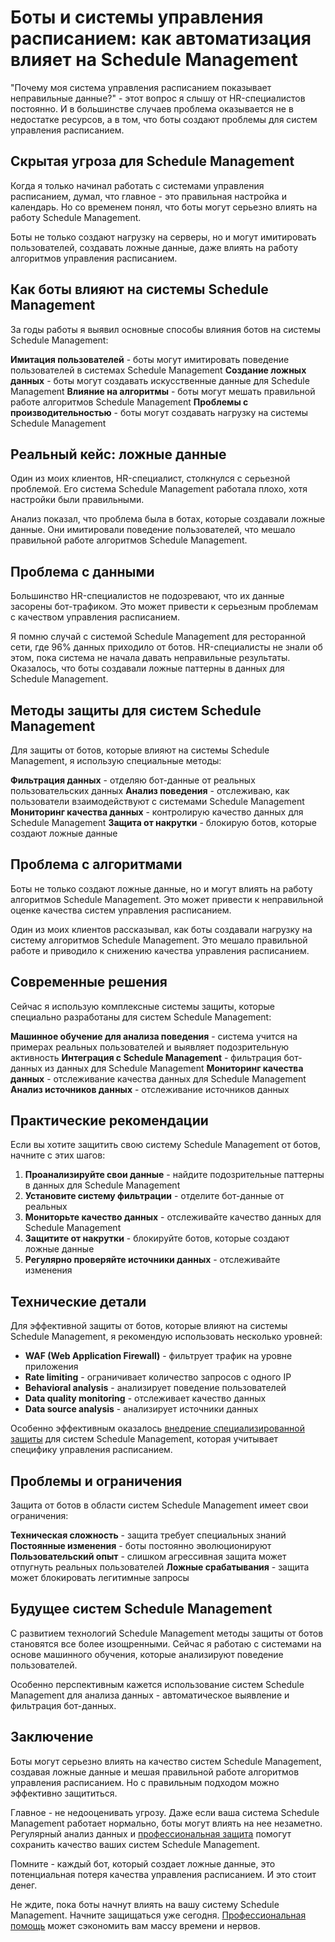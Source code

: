 # Боты и системы управления расписанием: как автоматизация влияет на Schedule Management

"Почему моя система управления расписанием показывает неправильные данные?" - этот вопрос я слышу от HR-специалистов постоянно. И в большинстве случаев проблема оказывается не в недостатке ресурсов, а в том, что боты создают проблемы для систем управления расписанием.

## Скрытая угроза для Schedule Management

Когда я только начинал работать с системами управления расписанием, думал, что главное - это правильная настройка и календарь. Но со временем понял, что боты могут серьезно влиять на работу Schedule Management.

Боты не только создают нагрузку на серверы, но и могут имитировать пользователей, создавать ложные данные, даже влиять на работу алгоритмов управления расписанием.

## Как боты влияют на системы Schedule Management

За годы работы я выявил основные способы влияния ботов на системы Schedule Management:

**Имитация пользователей** - боты могут имитировать поведение пользователей в системах Schedule Management
**Создание ложных данных** - боты могут создавать искусственные данные для Schedule Management
**Влияние на алгоритмы** - боты могут мешать правильной работе алгоритмов Schedule Management
**Проблемы с производительностью** - боты могут создавать нагрузку на системы Schedule Management

## Реальный кейс: ложные данные

Один из моих клиентов, HR-специалист, столкнулся с серьезной проблемой. Его система Schedule Management работала плохо, хотя настройки были правильными.

Анализ показал, что проблема была в ботах, которые создавали ложные данные. Они имитировали поведение пользователей, что мешало правильной работе алгоритмов Schedule Management.

## Проблема с данными

Большинство HR-специалистов не подозревают, что их данные засорены бот-трафиком. Это может привести к серьезным проблемам с качеством управления расписанием.

Я помню случай с системой Schedule Management для ресторанной сети, где 96% данных приходило от ботов. HR-специалисты не знали об этом, пока система не начала давать неправильные результаты. Оказалось, что боты создавали ложные паттерны в данных для Schedule Management.

## Методы защиты для систем Schedule Management

Для защиты от ботов, которые влияют на системы Schedule Management, я использую специальные методы:

**Фильтрация данных** - отделяю бот-данные от реальных пользовательских данных
**Анализ поведения** - отслеживаю, как пользователи взаимодействуют с системами Schedule Management
**Мониторинг качества данных** - контролирую качество данных для Schedule Management
**Защита от накрутки** - блокирую ботов, которые создают ложные данные

## Проблема с алгоритмами

Боты не только создают ложные данные, но и могут влиять на работу алгоритмов Schedule Management. Это может привести к неправильной оценке качества систем управления расписанием.

Один из моих клиентов рассказывал, как боты создавали нагрузку на систему алгоритмов Schedule Management. Это мешало правильной работе и приводило к снижению качества управления расписанием.

## Современные решения

Сейчас я использую комплексные системы защиты, которые специально разработаны для систем Schedule Management:

**Машинное обучение для анализа поведения** - система учится на примерах реальных пользователей и выявляет подозрительную активность
**Интеграция с Schedule Management** - фильтрация бот-данных из данных для Schedule Management
**Мониторинг качества данных** - отслеживание качества данных для Schedule Management
**Анализ источников данных** - отслеживание источников данных

## Практические рекомендации

Если вы хотите защитить свою систему Schedule Management от ботов, начните с этих шагов:

1. **Проанализируйте свои данные** - найдите подозрительные паттерны в данных для Schedule Management
2. **Установите систему фильтрации** - отделите бот-данные от реальных
3. **Мониторьте качество данных** - отслеживайте качество данных для Schedule Management
4. **Защитите от накрутки** - блокируйте ботов, которые создают ложные данные
5. **Регулярно проверяйте источники данных** - отслеживайте изменения

## Технические детали

Для эффективной защиты от ботов, которые влияют на системы Schedule Management, я рекомендую использовать несколько уровней:

- **WAF (Web Application Firewall)** - фильтрует трафик на уровне приложения
- **Rate limiting** - ограничивает количество запросов с одного IP
- **Behavioral analysis** - анализирует поведение пользователей
- **Data quality monitoring** - отслеживает качество данных
- **Data source analysis** - анализирует источники данных

Особенно эффективным оказалось [внедрение специализированной защиты](https://progaem.com/ustanovka-antibота-usluga-po-zashhite-ot-botов-vashih-sajtов-na-различных-cms-системах.html) для систем Schedule Management, которая учитывает специфику управления расписанием.

## Проблемы и ограничения

Защита от ботов в области систем Schedule Management имеет свои ограничения:

**Техническая сложность** - защита требует специальных знаний
**Постоянные изменения** - боты постоянно эволюционируют
**Пользовательский опыт** - слишком агрессивная защита может отпугнуть реальных пользователей
**Ложные срабатывания** - защита может блокировать легитимные запросы

## Будущее систем Schedule Management

С развитием технологий Schedule Management методы защиты от ботов становятся все более изощренными. Сейчас я работаю с системами на основе машинного обучения, которые анализируют поведение пользователей.

Особенно перспективным кажется использование систем Schedule Management для анализа данных - автоматическое выявление и фильтрация бот-данных.

## Заключение

Боты могут серьезно влиять на качество систем Schedule Management, создавая ложные данные и мешая правильной работе алгоритмов управления расписанием. Но с правильным подходом можно эффективно защититься.

Главное - не недооценивать угрозу. Даже если ваша система Schedule Management работает нормально, боты могут влиять на нее незаметно. Регулярный анализ данных и [профессиональная защита](https://progaem.com/ustanovka-antibота-usluga-po-zashhite-ot-botов-vashih-sajtов-na-различных-cms-системах.html) помогут сохранить качество ваших систем Schedule Management.

Помните - каждый бот, который создает ложные данные, это потенциальная потеря качества управления расписанием. И это стоит денег.

Не ждите, пока боты начнут влиять на вашу систему Schedule Management. Начните защищаться уже сегодня. [Профессиональная помощь](https://progaem.com/ustanovka-antibота-usluga-po-zashhite-ot-botов-vashih-sajtов-na-различных-cms-системах.html) может сэкономить вам массу времени и нервов.
